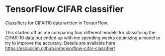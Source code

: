 # TensorFlow CIFAR classifier

Classifiers for CIFAR10 data written in TensorFlow.

This started off as me comparing four different models for classifying the CIFAR-10 data but ended up with me spending weeks optimizing a model to try to improve the accuracy. Details are available here https://escuccim.github.io/tensorflow-cifar-classifier/
